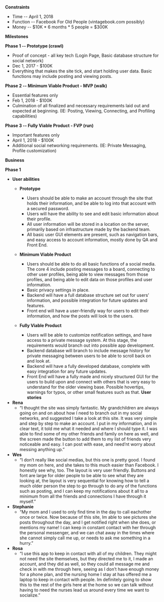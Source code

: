 **Constraints**
  * Time -- April 1, 2018
  * Function -- Facebook For Old People (vintagebook.com possibly)
  * Money -- $10K * 6 months * 5 people = $300K


**Milestones**

**Phase 1 -- Prototype (crawl)**
*	Proof of concept - all key tech (Login Page, Basic database structure for social network)
*	Dec 1, 2017 - $100K
*	Everything that makes the site tick, and start holding user data. Basic functions may include posting and viewing posts.

**Phase 2 -- Minimum Viable Product - MVP (walk)**
* Essential features only
*	Feb 1, 2018 - $100K
*	Culmination of all finalized and necessary requirements laid out and expected at beginning. (IE: Posting, Viewing, Connecting, and Profiling capabilities)

**Phase 3 -- Fully Viable Product - FVP (run)**
*	Important features only
*	April 1, 2018 - $100K
*	Additional social networking requirements. (IE: Private Messaging, Profile customization)

**Business**

**Phase 1**
  * **User abilities**
      * **Prototype**
        * Users should be able to make an account through the site that holds their information, and be able to log into that account with a secured password.
        * Users will have the ability to see and edit basic information about their profile.
        * All user information will be stored in a location on the server, primarily based on infrastructure made by the backend team.
        * All basic user GUI elements are present, such as navigation bars, and easy access to account information, mostly done by QA and Front End.
     
      * **Minimum Viable Product**
        * Users should be able to do all basic functions of a social media. The core 4 include posting messages to a board, connecting to other user profiles, being able to view messages from those profiles, and being able to edit data on those profiles and user information.
        * Basic privacy settings in place.
        * Backend will have a full database structure set out for users’ information, and possible integration for future updates and features.
        * Front end will have a user-friendly way for users to edit their information, and how the posts will look to the users.
      * **Fully Viable Product**
        * Users will be able to customize notification settings, and have access to a private message system. At this stage, the requirements would branch out into possible app development.
        * Backend database will branch to include message history for private messaging between users to be able to scroll back on and look at. 
        * Backend will have a fully developed database, complete with easy integration for any future updates.
        * Front End will have a fully made and nicely structured GUI for the users to build upon and connect with others that is very easy to understand for the older viewing base. Possible hovertips, warnings for typos, or other small features such as that. 
**User stories**
  * **Rena**
      * “I thought the site was simply fantastic. My grandchildren are always going on and on about how I need to branch out in my social networks, and suggested I take a look at this site. It was very simple and step by step to make an account. I put in my information, and in clear text, it told me what it needed and where I should type it. I was able to find some of my other friends and family on here as well, and the screen made the button to add them to my list of friends very noticeable and easy. I can post with ease, and need’nt worry about messing anything up.”
  * **Wes**
      * “I don’t really like social medias, but this one is pretty good. I found my mom on here, and she takes to this much easier than Facebook. I honestly see why, too. The layout is very user friendly. Buttons and font are large for older people to be able to see what they are looking at, the layout is very sequential for knowing how to tell a much older person the step to go through to do any of the functions such as posting, and I can keep my notifications about it all to a minimum from all the friends and connections I have through it myself.”
  * **Stephanie**
      * “My mom and I used to only find time in the day to call eachother once or twice. Now because of this site, Im able to see pictures she posts throughout the day, and I get notified right when she does, or mentions my name! I can keep in constant contact with her through the personal messenger, and we can chat away in the times where she cannot simply call me up, or needs to ask me something in a hurry.”
  * **Rosa**
      * “I use this app to keep in contact with all of my children. They might not need the site themselves, but they directed me to it, I made an account, and they did as well, so they could all message me and check in with me through here, seeing as I don’t have enough money for a phone plan, and the nursing home I stay at has offered me a laptop to keep in contact with people. Im definitely going to show this to the rest of the girls here at the home so we can talk without having to need the nurses lead us around every time we want to socialize.”





